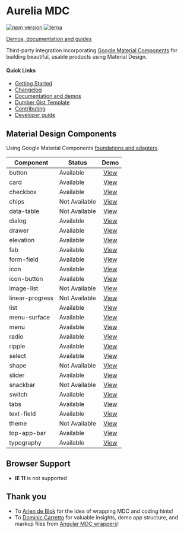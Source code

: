 # Aurelia MDC

[![npm version](https://badge.fury.io/js/%40aurelia-mdc-web%2Fbase.svg)](https://badge.fury.io/js/%40aurelia-mdc-web%2Fbase)
[![lerna](https://img.shields.io/badge/maintained%20with-lerna-cc00ff.svg)](https://lerna.js.org/)

[Demos, documentation and guides](https://aurelia-ui-toolkits.github.io/aurelia-mdc-web/)

Third-party integration incorporating [Google Material Components](https://github.com/material-components/material-components-web) for building beautiful, usable products using Material Design.

#### Quick Links
*  [Getting Started](https://aurelia-ui-toolkits.github.io/aurelia-mdc-web/#/getting-started)
*  [Changelog](https://github.com/aurelia-ui-toolkits/aurelia-mdc-web/blob/master/docs/CHANGELOG.md)
*  [Documentation and demos](https://aurelia-ui-toolkits.github.io/aurelia-mdc-web/)
*  [Dumber Gist Template](https://gist.dumber.app/?gist=ca0cfc47e375e4b37363eeb407eb2859)
*  [Contributing](https://github.com/aurelia-ui-toolkits/aurelia-mdc-web/blob/master/CONTRIBUTING.md)
*  [Developer guide](https://github.com/aurelia-ui-toolkits/aurelia-mdc-web/blob/master/docs/developer.md)

## Material Design Components
Using Google Material Components [foundations and adapters](https://github.com/material-components/material-components-web/blob/master/docs/integrating-into-frameworks.md#the-advanced-approach-using-foundations-and-adapters).

| Component  | Status  | Demo |
| ---------- | ------- | :------: |
| button | Available | [View](https://aurelia-ui-toolkits.github.io/aurelia-mdc-web/#/button) |
| card | Available | [View](https://aurelia-ui-toolkits.github.io/aurelia-mdc-web/#/card) |
| checkbox | Available | [View](https://aurelia-ui-toolkits.github.io/aurelia-mdc-web/#/checkbox) |
| chips | Not Available | [View](https://aurelia-ui-toolkits.github.io/aurelia-mdc-web/#/chips) |
| data-table | Not Available | [View](https://aurelia-ui-toolkits.github.io/aurelia-mdc-web/#/data-table) |
| dialog | Available | [View](https://aurelia-ui-toolkits.github.io/aurelia-mdc-web/#/dialog) |
| drawer | Available | [View](https://aurelia-ui-toolkits.github.io/aurelia-mdc-web/#/drawer) |
| elevation | Available | [View](https://aurelia-ui-toolkits.github.io/aurelia-mdc-web/#/elevation) |
| fab | Available | [View](https://aurelia-ui-toolkits.github.io/aurelia-mdc-web/#/fab) |
| form-field | Available | [View](https://aurelia-ui-toolkits.github.io/aurelia-mdc-web/#/form-field) |
| icon | Available | [View](https://aurelia-ui-toolkits.github.io/aurelia-mdc-web/#/icon) |
| icon-button | Available | [View](https://aurelia-ui-toolkits.github.io/aurelia-mdc-web/#/icon-button) |
| image-list | Not Available | [View](https://aurelia-ui-toolkits.github.io/aurelia-mdc-web/#/image-list) |
| linear-progress | Not Available | [View](https://aurelia-ui-toolkits.github.io/aurelia-mdc-web/#/linear-progress) |
| list | Available | [View](https://aurelia-ui-toolkits.github.io/aurelia-mdc-web/#/list) |
| menu-surface | Available | [View](https://aurelia-ui-toolkits.github.io/aurelia-mdc-web/#/menu-surface) |
| menu | Available | [View](https://aurelia-ui-toolkits.github.io/aurelia-mdc-web/#/menu) |
| radio | Available | [View](https://aurelia-ui-toolkits.github.io/aurelia-mdc-web/#/radio) |
| ripple | Available | [View](https://aurelia-ui-toolkits.github.io/aurelia-mdc-web/#/ripple) |
| select | Available | [View](https://aurelia-ui-toolkits.github.io/aurelia-mdc-web/#/select) |
| shape | Not Available | [View](https://aurelia-ui-toolkits.github.io/aurelia-mdc-web/#/shape) |
| slider | Available | [View](https://aurelia-ui-toolkits.github.io/aurelia-mdc-web/#/slider) |
| snackbar | Not Available | [View](https://aurelia-ui-toolkits.github.io/aurelia-mdc-web/#/snackbar) |
| switch | Available | [View](https://aurelia-ui-toolkits.github.io/aurelia-mdc-web/#/switch) |
| tabs | Available | [View](https://aurelia-ui-toolkits.github.io/aurelia-mdc-web/#/tabs) |
| text-field | Available | [View](https://aurelia-ui-toolkits.github.io/aurelia-mdc-web/#/text-field) |
| theme | Not Available | [View](https://aurelia-ui-toolkits.github.io/aurelia-mdc-web/#/angular-mdc-web/theme) |
| top-app-bar | Available | [View](https://aurelia-ui-toolkits.github.io/aurelia-mdc-web/#/top-app-bar) |
| typography | Available | [View](https://aurelia-ui-toolkits.github.io/aurelia-mdc-web/#/typography) |

## Browser Support

- **IE 11** is not supported

## Thank you
* To [Arjen de Blok](https://github.com/arjendeblok) for the idea of wrapping MDC and coding hints!
* To [Dominic Carretto](https://github.com/trimox) for valuable insights, demo app structure, and markup files from [Angular MDC wrappers](https://github.com/trimox/angular-mdc-web)!
